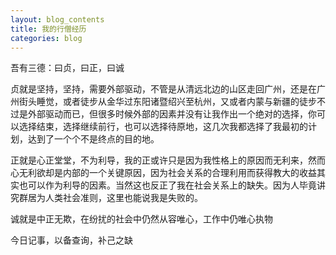 ```yaml
---
layout: blog_contents
title: 我的行僧经历
categories: blog
---
```


吾有三德：曰贞，曰正，曰诚

贞就是坚持，坚持，需要外部驱动，不管是从清远北边的山区走回广州，还是在广州街头睡觉，或者徒步从金华过东阳诸暨绍兴至杭州，又或者内蒙与新疆的徒步不过是外部驱动而已，但很多时候外部的因素并没有让我作出一个绝对的选择，你可以选择结束，选择继续前行，也可以选择待原地，这几次我都选择了我最初的计划，达到了一个个不是终点的目的地。

正就是心正堂堂，不为利导，我的正或许只是因为我性格上的原因而无利来，然而心无利欲却是内部的一个关键原因，因为社会关系的合理利用而获得教大的收益其实也可以作为利导的因素。当然这也反正了我在社会关系上的缺失。因为人毕竟讲究群居为人类社会准则，这里也能说我是失败的。

诚就是中正无欺，在纷扰的社会中仍然从容唯心，工作中仍唯心执物

今日记事，以备查询，补己之缺